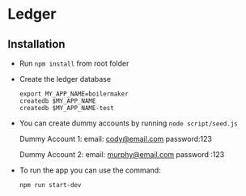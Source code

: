 # Ledger

## Installation

- Run `npm install` from root folder
- Create the ledger database

  ```
  export MY_APP_NAME=boilermaker
  createdb $MY_APP_NAME
  createdb $MY_APP_NAME-test
  ```

- You can create dummy accounts by running `node script/seed.js`

  Dummy Account 1:
  email: cody@email.com
  password:123

  Dummy Account 2:
  email: murphy@email.com
  password :123
  
- To run the app you can use the command:

  ```
  npm run start-dev
  ```
